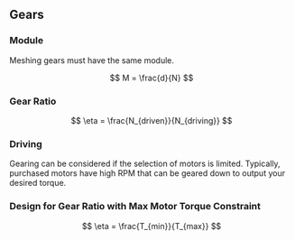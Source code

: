 ## Gears

### Module

Meshing gears must have the same module.

$$
M = \frac{d}{N}
$$

### Gear Ratio

$$
\eta = \frac{N_{driven}}{N_{driving}}
$$

### Driving

Gearing can be considered if the selection of motors is limited. Typically, purchased motors have high RPM that can be geared down to output your desired torque.

### Design for Gear Ratio with Max Motor Torque Constraint

$$
\eta = \frac{T_{min}}{T_{max}}
$$

